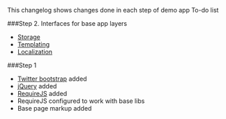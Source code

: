 This changelog shows changes done in each step of demo app To-do list

###Step 2. Interfaces for base app layers

- [Storage](https://github.com/4devs/demo-modular-app-requirejs/blob/step2/web/js/storage.js)
- [Templating](https://github.com/4devs/demo-modular-app-requirejs/blob/step2/web/js/templating.js)
- [Localization](https://github.com/4devs/demo-modular-app-requirejs/blob/step2/web/js/i18n.js)

###Step 1

- [Twitter bootstrap](http://getbootstrap.com/) added
- [jQuery](http://jquery.com/) added
- [RequireJS](http://requirejs.org/) added
- RequireJS configured to work with base libs
- Base page markup added
